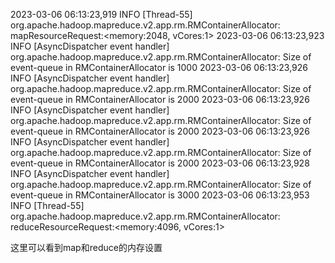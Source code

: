 2023-03-06 06:13:23,919 INFO [Thread-55] org.apache.hadoop.mapreduce.v2.app.rm.RMContainerAllocator: mapResourceRequest:<memory:2048, vCores:1>
2023-03-06 06:13:23,923 INFO [AsyncDispatcher event handler] org.apache.hadoop.mapreduce.v2.app.rm.RMContainerAllocator: Size of event-queue in RMContainerAllocator is 1000
2023-03-06 06:13:23,926 INFO [AsyncDispatcher event handler] org.apache.hadoop.mapreduce.v2.app.rm.RMContainerAllocator: Size of event-queue in RMContainerAllocator is 2000
2023-03-06 06:13:23,926 INFO [AsyncDispatcher event handler] org.apache.hadoop.mapreduce.v2.app.rm.RMContainerAllocator: Size of event-queue in RMContainerAllocator is 2000
2023-03-06 06:13:23,926 INFO [AsyncDispatcher event handler] org.apache.hadoop.mapreduce.v2.app.rm.RMContainerAllocator: Size of event-queue in RMContainerAllocator is 2000
2023-03-06 06:13:23,928 INFO [AsyncDispatcher event handler] org.apache.hadoop.mapreduce.v2.app.rm.RMContainerAllocator: Size of event-queue in RMContainerAllocator is 3000
2023-03-06 06:13:23,953 INFO [Thread-55] org.apache.hadoop.mapreduce.v2.app.rm.RMContainerAllocator: reduceResourceRequest:<memory:4096, vCores:1>


这里可以看到map和reduce的内存设置